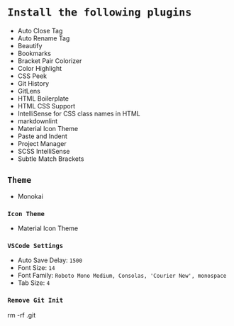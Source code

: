 # `Install the following plugins`

* Auto Close Tag
* Auto Rename Tag
* Beautify
* Bookmarks
* Bracket Pair Colorizer
* Color Highlight
* CSS Peek
* Git History
* GitLens
* HTML Boilerplate
* HTML CSS Support
* IntelliSense for CSS class names in HTML
* markdownlint
* Material Icon Theme
* Paste and Indent
* Project Manager
* SCSS IntelliSense
* Subtle Match Brackets

## `Theme`

* Monokai

### `Icon Theme`

* Material Icon Theme

### `VSCode Settings`

* Auto Save Delay: `1500`
* Font Size: `14`
* Font Family: `Roboto Mono Medium, Consolas, 'Courier New', monospace`
* Tab Size: `4`

### `Remove Git Init`

rm -rf .git